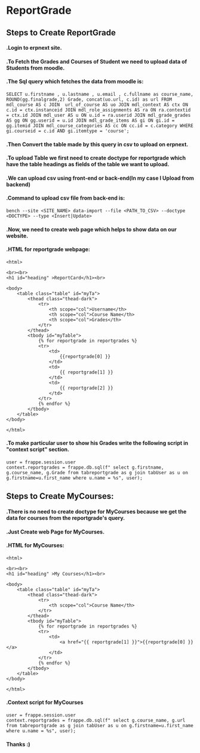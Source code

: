 # ReportGrade
## Steps to Create ReportGrade
#### .Login to erpnext site.
#### .To Fetch the Grades and Courses of Student we need to upload data of Students from moodle.
#### .The Sql query which fetches the data from moodle is:
```
SELECT u.firstname , u.lastname , u.email , c.fullname as course_name,  ROUND(gg.finalgrade,2) Grade, concat(uo.url, c.id) as url FROM mdl_course AS c JOIN  url_of_course AS uo JOIN mdl_context AS ctx ON c.id = ctx.instanceid JOIN mdl_role_assignments AS ra ON ra.contextid = ctx.id JOIN mdl_user AS u ON u.id = ra.userid JOIN mdl_grade_grades AS gg ON gg.userid = u.id JOIN mdl_grade_items AS gi ON gi.id = gg.itemid JOIN mdl_course_categories AS cc ON cc.id = c.category WHERE gi.courseid = c.id AND gi.itemtype = 'course';
```
#### .Then Convert the table made by this query in csv to upload on erpnext.
#### .To upload Table we first need to create doctype for reportgrade which have the table headings as fields of the table we want to upload.
#### .We can upload csv using front-end or back-end(In my case I Upload from backend)
#### .Command to upload csv file from back-end is:
```
bench --site <SITE_NAME> data-import --file <PATH_TO_CSV> --doctype <DOCTYPE> --type <Insert|Update>
```
#### .Now, we need to create web page which helps to show data on our website.
#### .HTML for reportgrade webpage:
```
<html>

<br><br>
<h1 id="heading" >ReportCard</h1><br>

<body>
    <table class="table" id="myTa">
        <thead class="thead-dark">
            <tr>
                <th scope="col">Username</th>
                <th scope="col">Course Name</th>
                <th scope="col">Grades</th>
            </tr>
        </thead>
        <tbody id="myTable">
            {% for reportgrade in reportgrades %}
            <tr>
                <td>
                    {{reportgrade[0] }}
                </td>
                <td>
                    {{ reportgrade[1] }}
                </td>
                <td>
                    {{ reportgrade[2] }}
                </td>
            </tr>
            {% endfor %}
        </tbody>
    </table>
</body>

</html>
```
#### .To make particular user to show his Grades write the following script in "context script" section.
```
user = frappe.session.user
context.reportgrades = frappe.db.sql(f" select g.firstname, g.course_name, g.Grade from tabreportgrade as g join tabUser as u on g.firstname=u.first_name where u.name = %s", user);
```
## Steps to Create MyCourses:
#### .There is no need to create doctype for MyCourses because we get the data for courses from the reportgrade's query.
#### .Just Create web Page for MyCourses.
#### .HTML for MyCourses:
```
<html>

<br><br>
<h1 id="heading" >My Courses</h1><br>

<body>
    <table class="table" id="myTa">
        <thead class="thead-dark">
            <tr>
                <th scope="col">Course Name</th>
            </tr>
        </thead>
        <tbody id="myTable">
            {% for reportgrade in reportgrades %}
            <tr>
                <td>
                    <a href="{{ reportgrade[1] }}">{{reportgrade[0] }}</a>
                </td>
            </tr>
            {% endfor %}
        </tbody>
    </table>
</body>

</html>
```
#### .Context script for MyCourses
```
user = frappe.session.user
context.reportgrades = frappe.db.sql(f" select g.course_name, g.url from tabreportgrade as g join tabUser as u on g.firstname=u.first_name where u.name = %s", user);
```
#### Thanks :)

